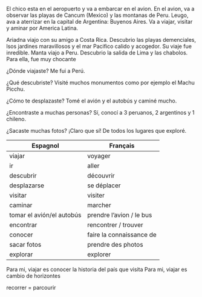 El chico esta en el aeropuerto y va a embarcar en el avion. En el avion, va a observar las playas de Cancum (Mexico) y las montanas de Peru. Leugo, ava a aterrizar en la capital de Argentina: Buyenos Aires. Va a viajar, visitar y aminar por America Latina.

Ariadna viajo con su amigo a Costa Rica. Descubrio las playas demenciales, lsos jardines maravillosos y el mar Pacifico calido y acogedor. Su viaje fue inredible. Manta viajo a Peru. Descubrio la salida de Lima y las chabolos. Para ella, fue muy chocante


¿Dónde viajaste?
Me fui a Perú.


¿Qué descubriste?
Visité muchos monumentos como por ejemplo el Machu Picchu.


¿Cómo te desplazaste?
Tomé el avión y el autobús y caminé mucho.


¿Encontraste a muchas personas?
Sí, conocí a 3 peruanos, 2 argentinos y 1 chileno.


¿Sacaste muchas fotos?
¡Claro que sí! De todos los lugares que exploré.


| Espagnol                  | Français                 |
| ------------------------- | ------------------------ |
| viajar                    | voyager                  |
| ir                        | aller                    |
| descubrir                 | découvrir                |
| desplazarse               | se déplacer              |
| visitar                   | visiter                  |
| caminar                   | marcher                  |
| tomar el avión/el autobús | prendre l’avion / le bus |
| encontrar                 | rencontrer / trouver     |
| conocer                   | faire la connaissance de |
| sacar fotos               | prendre des photos       |
| explorar                  | explorer                 |

Para mi, viajar es conocer la historia del país que visita
Para mi, viajar es cambio de horizontes

recorrer = parcourir
